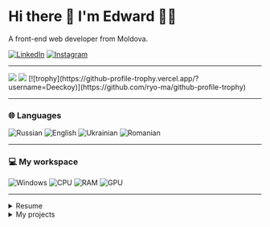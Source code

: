 # Hi there 👋 I'm Edward 👨‍💻
A front-end web developer from Moldova.

[![LinkedIn](https://img.shields.io/badge/LinkedIn-blue?style=for-the-badge&logo=linkedin)](https://www.linkedin.com/in/edward-haussauer/)
[![Instagram](https://img.shields.io/badge/Instagram-bc2a8d?style=for-the-badge&logo=instagram&logoColor=white)](https://www.instagram.com/edwardhaussauer/)

---

<img src="https://github-readme-stats.vercel.app/api?username=Deeckoy&show_icons=true" />
<img src="https://github-readme-stats.vercel.app/api/top-langs/?username=Deeckoy&layout=compact" />
[![trophy](https://github-profile-trophy.vercel.app/?username=Deeckoy)](https://github.com/ryo-ma/github-profile-trophy)

---

### 🌐 Languages

![Russian](https://img.shields.io/badge/Russian-Native-11ae00?style=for-the-badge)
![English](https://img.shields.io/badge/English-B2-blue?style=for-the-badge)
![Ukrainian](https://img.shields.io/badge/Ukrainian-c2-11ae00?style=for-the-badge)
![Romanian](https://img.shields.io/badge/Romanian-a2-darkred?style=for-the-badge)

---

### 💻 My workspace

![Windows](https://img.shields.io/badge/windows-blue?style=for-the-badge&logo=windows&logoColor=white)
![CPU](https://img.shields.io/badge/AMD-Ryzen%205%203600X-ED1C24?style=for-the-badge&logo=amd&logoColor=white)
![RAM](https://img.shields.io/badge/RAM-32GB-blue?style=for-the-badge)
![GPU](https://img.shields.io/badge/AMD-RX%20580-ED1C24?style=for-the-badge&logo=amd&logoColor=white)

---

<details>
  <summary>Resume</summary>

  ## Education
  <ul>
	  <li>
		  <span>👨‍💻 <strong>Secondary</strong></span> <br/>
		  <span>📆 Sep, 2010 - May, 2022</span> <br/>
		  <span>📍 L. T. V. Suhomlinski - Yedintsy, Edinet, Moldova</span>
	  </li>
  </ul>

  ## Experience

  <ul>
	  <li>
		  <span>👨‍💻 <strong>Front-end Web Developer</strong>, <em>FastMM</em></span> <br/>
		  <span>📆 Aug, 2021 - Present</span> <br/>
		  <span>📍 Moscow, Russia</span>
      <p>
        <img src="https://img.shields.io/badge/Vue.js-35495E?style=for-the-badge&logo=vue.js&logoColor=4FC08D" />
			  <img src="https://img.shields.io/badge/Pug-FFF?style=for-the-badge&logo=pug&logoColor=A86454" />
        <img src="https://img.shields.io/badge/Scss-CC6699?style=for-the-badge&logo=sass&logoColor=white" />
        <img src="https://img.shields.io/badge/GitLab-330F63?style=for-the-badge&logo=gitlab&logoColor=white" />
		  </p>
	  </li>
    <!-- -->
    <li>
		  <span>👨‍💻 <strong>Front-end Web Developer</strong>, <em>Interplar Creative Studio</em></span> <br/>
		  <span>📆 Aug, 2021 - Present</span> <br/>
		  <span>📍 Moscow, Russia</span>
      <p>
			  <img src="https://img.shields.io/badge/webpack-1c78c0?style=for-the-badge&logo=webpack&logoColor=white" />
			  <img src="https://img.shields.io/badge/Pug-FFF?style=for-the-badge&logo=pug&logoColor=A86454" />
        <img src="https://img.shields.io/badge/Scss-CC6699?style=for-the-badge&logo=sass&logoColor=white" />
        <img src="https://img.shields.io/badge/github-333333?style=for-the-badge&logo=github&logoColor=white" />
		  </p>
	  </li>
  </ul>
</details>

<details>
  <summary>My projects</summary>

  ## **Adventure Path**

  <ul>
	  <li>
      <p>Type: <strong><em>Promo page</em></strong></p>
      <p>Adaptivity: <strong><em>Desktop</em></strong> / <strong><em>Mobile</em></strong></p>
		  <p>Repository: <a href="https://github.com/Deeckoy/Adventure-Path/">Adventure Path Repository</a></p>
		  <p>GitHub Pages: <a href="https://deeckoy.github.io/Adventure-Path/">Adventure Path GitHubPages</a></p>
      <p>Technologies: </p>
      <img src="https://img.shields.io/badge/GULP-%23CF4647.svg?style=for-the-badge&logo=gulp&logoColor=white" />
      <img src="https://img.shields.io/badge/Pug-FFF?style=for-the-badge&logo=pug&logoColor=A86454" />
		  <img src="https://img.shields.io/badge/Scss-CC6699?style=for-the-badge&logo=sass&logoColor=white" />
		  <img src="https://img.shields.io/badge/javascript-%23323330.svg?style=for-the-badge&logo=javascript&logoColor=%23F7DF1E" />
      <img src="https://img.shields.io/badge/github-333333?style=for-the-badge&logo=github&logoColor=white" />
	  </li>
  </ul>
</details>
